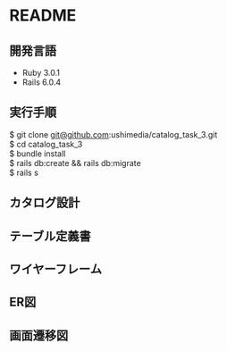 # README

## 開発言語
 * Ruby 3.0.1
 * Rails 6.0.4

## 実行手順
 $ git clone git@github.com:ushimedia/catalog_task_3.git  
 $ cd catalog_task_3  
 $ bundle install  
 $ rails db:create && rails db:migrate  
 $ rails s  

## カタログ設計


## テーブル定義書


## ワイヤーフレーム


## ER図



## 画面遷移図
